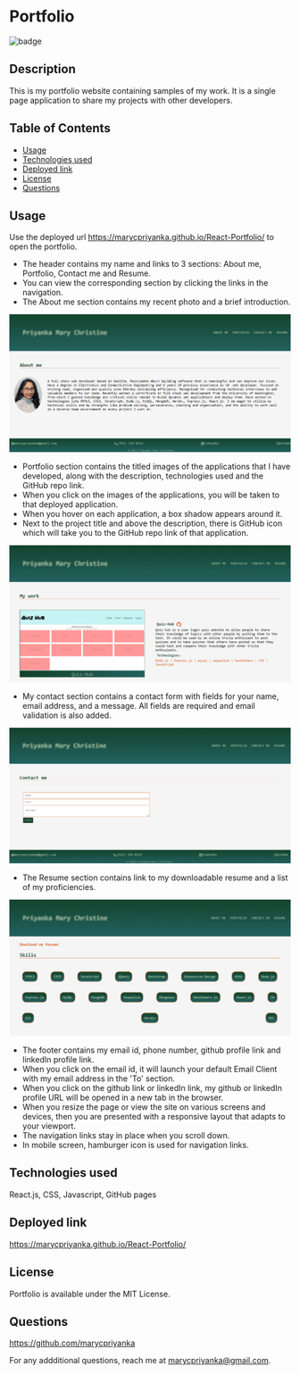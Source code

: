 # Portfolio
![badge](https://img.shields.io/badge/MIT-License-blue.svg)

## Description

This is my portfolio website containing samples of my work. It is a single page application to share my projects with other developers.

## Table of Contents 

- [Usage](#usage)
- [Technologies used](#technologies-used)
- [Deployed link](#deployed-link)
- [License](#license)
- [Questions](#questions)

## Usage

Use the deployed url https://marycpriyanka.github.io/React-Portfolio/ to open the portfolio. 

- The header contains my name and links to 3 sections: About me, Portfolio, Contact me and Resume.
- You can view the corresponding section by clicking the links in the navigation.
- The About me section contains my recent photo and a brief introduction.

![About](https://github.com/marycpriyanka/React-Portfolio/blob/main/screenshots/About.png)

- Portfolio section contains the titled images of the applications that I have developed, along with the description, technologies used and the GitHub repo link.
- When you click on the images of the applications, you will be taken to that deployed application.
- When you hover on each application, a box shadow appears around it.
- Next to the project title and above the description, there is GitHub icon which will take you to the GitHub repo link of that application.

![Portfolio](https://github.com/marycpriyanka/React-Portfolio/blob/main/screenshots/Portfolio.png)

- My contact section contains a contact form with fields for your name, email address, and a message. All fields are required and email validation is also added.

![Contact](https://github.com/marycpriyanka/React-Portfolio/blob/main/screenshots/Contact.png)

- The Resume section contains link to my downloadable resume and a list of my proficiencies.

![Resume](https://github.com/marycpriyanka/React-Portfolio/blob/main/screenshots/Resume.png)

- The footer contains my email id, phone number, github profile link and linkedIn profile link.
- When you click on the email id, it will launch your default Email Client with my email address in the 'To' section.
- When you click on the github link or linkedIn link, my github or linkedIn profile URL will be opened in a new tab in the browser.
- When you resize the page or view the site on various screens and devices, then you are presented with a responsive layout that adapts to your viewport.
- The navigation links stay in place when you scroll down.
- In mobile screen, hamburger icon is used for navigation links.

##  Technologies used

React.js, CSS, Javascript, GitHub pages

## Deployed link

https://marycpriyanka.github.io/React-Portfolio/

## License

Portfolio is available under the MIT License.

## Questions

https://github.com/marycpriyanka

For any addditional questions, reach me at marycpriyanka@gmail.com.
